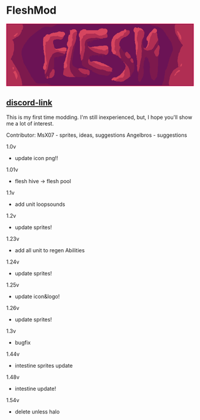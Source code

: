 # FleshMod
![logo](https://github.com/FallingDice/flesh-mod/blob/master/logo.png)

## [discord-link](https://discord.gg/WEtrSxuWPk)

This is my first time modding. I'm still inexperienced, but, I hope you'll show me a lot of interest.

Contributor: 
    MsX07 - sprites, ideas, suggestions
    Angelbros - suggestions

1.0v
- update icon png!!

1.01v
- flesh hive -> flesh pool

1.1v
- add unit loopsounds

1.2v
- update sprites!

1.23v
- add all unit to regen Abilities

1.24v
- update sprites!

1.25v
- update icon&logo!

1.26v
- update sprites!

1.3v
- bugfix

1.44v
- intestine sprites update

1.48v
- intestine update!

1.54v
- delete unless halo